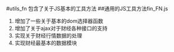 #utils_fn 包含了关于JS基本的工具方法
##通用的JS工具方法fin_FN.js
1. 增加了一些关于基本的dom选择器函数
2. 增加了关于ajax对于财经各种接口的支持
3. 实现关于财经行情数据的处理
4. 实现财经最基本的数据模块
